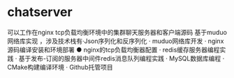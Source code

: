 # chatserver
可以工作在nginx tcp负载均衡环境中的集群聊天服务器和客户端源码 基于muduo网络库实现 ，涉及技术栈有·Json序列化和反序列化 · muduo网络库开发 · nginx源码编译安装和环境部署 ● nginx的tcp负载均衡器配置 · redis缓存服务器编程实践 · 基于发布-订阅的服务器中间件redis消息队列编程实践 · MySQL数据库编程  · CMake构建编译环境 · Github托管项目
